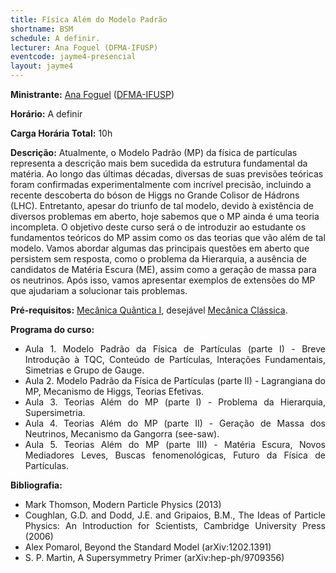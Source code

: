 ```yaml
---
title: Física Além do Modelo Padrão
shortname: BSM
schedule: A definir.
lecturer: Ana Foguel (DFMA-IFUSP)
eventcode: jayme4-presencial
layout: jayme4
---
```


**Ministrante:** [Ana Foguel](http://lattes.cnpq.br/6081148732571829) ([DFMA-IFUSP](http://portal.if.usp.br/fma/pt-br/in%C3%ADcio-departamento-de-f%C3%ADsica-matem%C3%A1tica))

**Horário:** A definir

**Carga Horária Total:** 10h

**Descrição:** Atualmente, o Modelo Padrão (MP) da física de partículas representa a descrição mais bem sucedida da
estrutura fundamental da matéria. Ao longo das últimas décadas, diversas de suas previsões teóricas
foram confirmadas experimentalmente com incrível precisão, incluindo a recente descoberta do bóson
de Higgs no Grande Colisor de Hádrons (LHC). Entretanto, apesar do triunfo de tal modelo, devido à
existência de diversos problemas em aberto, hoje sabemos que o MP ainda é uma teoria incompleta. O
objetivo deste curso será o de introduzir ao estudante os fundamentos teóricos do MP assim como os
das teorias que vão além de tal modelo. Vamos abordar algumas das principais questões em aberto que
persistem sem resposta, como o problema da Hierarquia, a ausência de candidatos de Matéria Escura
(ME), assim como a geração de massa para os neutrinos. Após isso, vamos apresentar exemplos de
extensões do MP que ajudariam a solucionar tais problemas.

**Pré-requisitos:** [Mecânica Quântica I](https://uspdigital.usp.br/jupiterweb/obterDisciplina?sgldis=4300403&verdis=1), desejável [Mecânica Clássica]().

**Programa do curso:**

<div style="text-align: justify">
 <ul>
  <li>Aula 1. Modelo Padrão da Física de Partículas (parte I) -
Breve Introdução à TQC, Conteúdo de Partículas, Interações Fundamentais, Simetrias e Grupo de
Gauge.</li>
  <li>Aula 2. Modelo Padrão da Física de Partículas (parte II) -
Lagrangiana do MP, Mecanismo de Higgs, Teorias Efetivas.</li>
  <li>Aula 3. Teorias Além do MP (parte I) - Problema da Hierarquia, Supersimetria. </li>
  <li>Aula 4. Teorias Além do MP (parte II) - Geração de Massa dos Neutrinos, Mecanismo da Gangorra (see-saw). </li>
  <li>Aula 5. Teorias Além do MP (parte III) - Matéria Escura, Novos Mediadores Leves, Buscas fenomenológicas, Futuro da Física de Partículas. </li>
 </ul>
</div>

**Bibliografia:**

<div style="text-align: justify">
 <ul>
  <li>  Mark Thomson, Modern Particle Physics (2013) </li>
   <li> Coughlan, G.D. and Dodd, J.E. and Gripaios, B.M., The Ideas of Particle Physics: An Introduction
for Scientists, Cambridge University Press (2006)</li>
   <li> Alex Pomarol, Beyond the Standard Model (arXiv:1202.1391) </li>
    <li> S. P. Martin, A Supersymmetry Primer (arXiv:hep-ph/9709356) </li>
 </ul>
</div>
